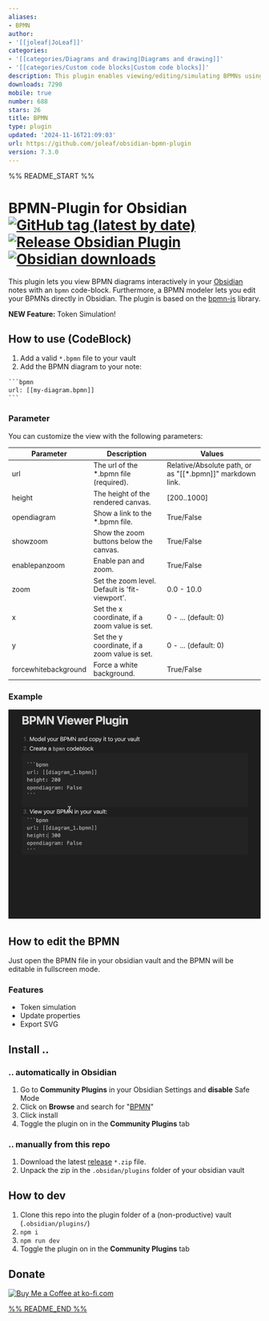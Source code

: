 ```yaml
---
aliases:
- BPMN
author:
- '[[joleaf|JoLeaf]]'
categories:
- '[[categories/Diagrams and drawing|Diagrams and drawing]]'
- '[[categories/Custom code blocks|Custom code blocks]]'
description: This plugin enables viewing/editing/simulating BPMNs using bpmn-js.
downloads: 7290
mobile: true
number: 688
stars: 26
title: BPMN
type: plugin
updated: '2024-11-16T21:09:03'
url: https://github.com/joleaf/obsidian-bpmn-plugin
version: 7.3.0
---
```


%% README_START %%

# BPMN-Plugin for Obsidian [![GitHub tag (latest by date)](https://img.shields.io/github/v/tag/joleaf/obsidian-bpmn-plugin)](https://github.com/joleaf/obsidian-bpmn-plugin/releases) [![Release Obsidian Plugin](https://github.com/joleaf/obsidian-bpmn-plugin/actions/workflows/release.yml/badge.svg)](https://github.com/joleaf/obsidian-bpmn-plugin/actions/workflows/release.yml) [![Obsidian downloads](https://img.shields.io/badge/dynamic/json?logo=obsidian&color=%238b6cef&label=downloads&query=%24%5B%22bpmn-plugin%22%5D.downloads&url=https%3A%2F%2Fraw.githubusercontent.com%2Fobsidianmd%2Fobsidian-releases%2Fmaster%2Fcommunity-plugin-stats.json)](https://obsidian.md/plugins?id=bpmn-plugin)

This plugin lets you view BPMN diagrams interactively in your [Obsidian](https://www.obsidian.md) notes with an `bpmn`
code-block.
Furthermore, a BPMN modeler lets you edit your BPMNs directly in Obsidian.
The plugin is based on the [bpmn-js](https://github.com/bpmn-io/bpmn-js) library.

**NEW Feature:** Token Simulation!

## How to use (CodeBlock)

1. Add a valid `*.bpmn` file to your vault
2. Add the BPMN diagram to your note:

````
```bpmn
url: [[my-diagram.bpmn]]
```
````

### Parameter

You can customize the view with the following parameters:

| Parameter            | Description                                    | Values                                                    |
|----------------------|------------------------------------------------|-----------------------------------------------------------|
| url                  | The url of the *.bpmn file (required).         | Relative/Absolute path, or as "[[*.bpmn]]" markdown link. |
| height               | The height of the rendered canvas.             | [200..1000]                                               |
| opendiagram          | Show a link to the *.bpmn file.                | True/False                                                |
| showzoom             | Show the zoom buttons below the canvas.        | True/False                                                |
| enablepanzoom        | Enable pan and zoom.                           | True/False                                                |
| zoom                 | Set the zoom level. Default is 'fit-viewport'. | 0.0 - 10.0                                                |
| x                    | Set the x coordinate, if a zoom value is set.  | 0 - ... (default: 0)                                      |
| y                    | Set the y coordinate, if a zoom value is set.  | 0 - ... (default: 0)                                      |
| forcewhitebackground | Force a white background.                      | True/False                                                |

### Example

![Example](https://raw.githubusercontent.com/joleaf/obsidian-bpmn-plugin/HEAD/example/bpmn-plugin.gif)

## How to edit the BPMN

Just open the BPMN file in your obsidian vault and the BPMN will be editable in fullscreen mode.

### Features

- Token simulation
- Update properties
- Export SVG

## Install ..

### .. automatically in Obsidian

1. Go to **Community Plugins** in your Obsidian Settings and **disable** Safe Mode
2. Click on **Browse** and search for "[BPMN](obsidian://show-plugin?id=bpmn-plugin)"
3. Click install
4. Toggle the plugin on in the **Community Plugins** tab

### .. manually from this repo

1. Download the latest [release](https://github.com/joleaf/obsidian-bpmn-plugin/releases) `*.zip` file.
2. Unpack the zip in the `.obsidan/plugins` folder of your obsidian vault

## How to dev

1. Clone this repo into the plugin folder of a (non-productive) vault (`.obsidian/plugins/`)
2. `npm i`
3. `npm run dev`
4. Toggle the plugin on in the **Community Plugins** tab

## Donate

<a href='https://ko-fi.com/joleaf' target='_blank'><img height='35' style='border:0px;height:46px;' src='https://az743702.vo.msecnd.net/cdn/kofi3.png?v=0' border='0' alt='Buy Me a Coffee at ko-fi.com' />


%% README_END %%